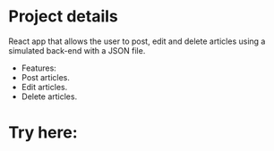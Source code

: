 # Project details
 React app that allows the user to post, edit and delete articles using a simulated back-end with a JSON file.
 
 * Features:
  * Post articles.
  * Edit articles.
  * Delete articles.

# Try here:
